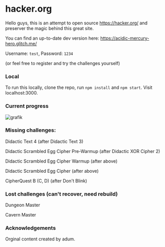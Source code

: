 # hacker.org

Hello guys, this is an attempt to open source https://hacker.org/ and preserver the magic behind this great site.

You can find an up-to-date dev version here: https://acidic-mercury-hero.glitch.me/

Username: `test`, Password: `1234`

(or feel free to register and try the challenges yourself)

### Local

To run this locally, clone the repo, run `npm install` and `npm start`. Visit localhost:3000.

### Current progress

![grafik](https://user-images.githubusercontent.com/13507950/90310066-505bd600-deee-11ea-82f1-b7034698b423.png)

### Missing challenges:

Didactic Text 4 (after Didactic Text 3)

Didactic Scrambled Egg Cipher Pre-Warmup (after Didactic XOR Cipher 2)

Didactic Scrambled Egg Cipher Warmup (after above)

Didactic Scrambled Egg Cipher (after above)

CipherQuest B (C, D) (after Don't Blink)

### Lost challenges (can't recover, need rebuild)

Dungeon Master

Cavern Master

### Acknowledgements

Orginal content created by adum.
